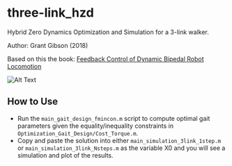 # three-link_hzd

Hybrid Zero Dynamics Optimization and Simulation for a 3-link walker.

Author: Grant Gibson (2018)

Based on this the book: [Feedback Control of Dynamic Bipedal Robot Locomotion](https://github.com/grantgib/three-link_hzd/tree/master/Reference)

![Alt Text](https://github.com/grantgib/three-link_hzd/blob/master/Reference/threelink.gif)

## How to Use
* Run the `main_gait_design_fmincon.m` script to compute optimal gait parameters given the equality/inequality constraints in `Optimization_Gait_Design/Cost_Torque.m`.
* Copy and paste the solution into either `main_simulation_3link_1step.m` or `main_simulation_3link_Nsteps.m` as the variable X0 and you will see a simulation and plot of the results.

